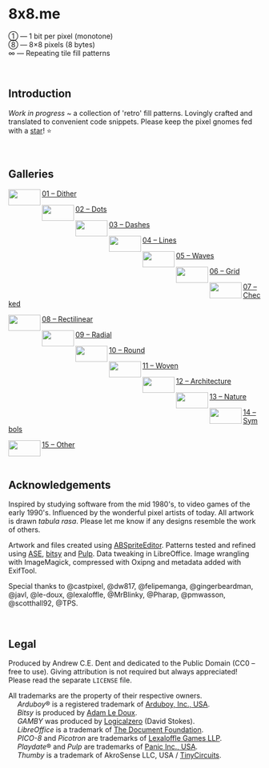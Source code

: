 # 8x8.me

① — 1 bit per pixel (monotone)  
⑧ — 8×8 pixels (8 bytes)  
∞ — Repeating tile fill patterns  

<br>


## Introduction

*Work in progress* ~ a collection of 'retro' fill patterns. Lovingly crafted and translated to convenient code snippets. Please keep the pixel gnomes fed with a [star](https://github.com/ace-dent/8x8.me/stargazers)! ⭐️


<br>


## Galleries

<!-- HTML for prettier formatting on GitHub -->
<p>
  <a href="/01-Dither/README.md#gallery">
    <img width="64" height="32" align="left" src="/docs/art/BayerDither03.png" alt=""> 01 – Dither
  </a>
</p>
<p>
  <a href="/02-Dots/README.md#gallery">
    <img width="64" height="32" align="left" src="/docs/art/Confetti.png" alt=""> 02 – Dots
  </a>
</p>
<p>
  <a href="/03-Dashes/README.md#gallery">
    <img width="64" height="32" align="left" src="/docs/art/HorizontalDash.png" alt=""> 03 – Dashes
  </a>
</p>
<p>
  <a href="/04-Lines/README.md#gallery">
    <img width="64" height="32" align="left" src="/docs/art/DexterPinstripeMedium.png" alt=""> 04 – Lines
  </a>
</p>
<p>
  <a href="/05-Waves/README.md#gallery">
    <img width="64" height="32" align="left" src="/docs/art/Tidal.png" alt=""> 05 – Waves
  </a>
</p>
<p>
  <a href="/06-Grid/README.md#gallery">
    <img width="64" height="32" align="left" src="/docs/art/GridDiagonal.png" alt=""> 06 – Grid
  </a>
</p>
<p>
  <a href="/07-Checked/README.md#gallery">
    <img width="64" height="32" align="left" src="/docs/art/Check.png" alt=""> 07 – Checked
  </a>
</p>
<p>
  <a href="/08-Rectilinear/README.md#gallery">
    <img width="64" height="32" align="left" src="/docs/art/Square.png" alt=""> 08 – Rectilinear
  </a>
</p>
<p>
  <a href="/09-Radial/README.md#gallery">
    <img width="64" height="32" align="left" src="/docs/art/Spokes.png" alt=""> 09 – Radial
  </a>
</p>
<p>
  <a href="/10-Round/README.md#gallery">
    <img width="64" height="32" align="left" src="/docs/art/AnnuletCoAnnulet.png" alt=""> 10 – Round
  </a>
</p>
<p>
  <a href="/11-Woven/README.md#gallery">
    <img width="64" height="32" align="left" src="/docs/art/Weave.png" alt=""> 11 – Woven
  </a>
</p>
<p>
  <a href="/12-Architecture/README.md#gallery">
    <img width="64" height="32" align="left" src="/docs/art/Brick.png" alt=""> 12 – Architecture
  </a>
</p>
<p>
  <a href="/13-Nature/README.md#gallery">
    <img width="64" height="32" align="left" src="/docs/art/Sprout.png" alt=""> 13 – Nature
  </a>
</p>
<p>
  <a href="/14-Symbols/README.md#gallery">
    <img width="64" height="32" align="left" src="/docs/art/Heart.png" alt=""> 14 – Symbols
  </a>
</p>
<p>
  <a href="/15-Other/README.md#gallery">
    <img width="64" height="32" align="left" src="/docs/art/Yuletide.png" alt=""> 15 – Other
  </a>
</p>


<br>

## Acknowledgements

Inspired by studying software from the mid 1980's, to video games of the early 1990's. Influenced by the wonderful pixel artists of today. All artwork is drawn *tabula rasa*. Please let me know if any designs resemble the work of others.

Artwork and files created using [ABSpriteEditor](https://github.com/Pharap/ABSpriteEditor). Patterns tested and refined using [ASE](https://github.com/pmwasson/ASE), [bitsy](https://ledoux.itch.io/bitsy) and [Pulp](https://play.date/pulp/about/). Data tweaking in LibreOffice. Image wrangling with ImageMagick, compressed with Oxipng and metadata added with ExifTool.

Special thanks to @castpixel, @dw817, @felipemanga, @gingerbeardman, @javl, @le-doux, @lexaloffle, @MrBlinky, @Pharap, @pmwasson, @scotthall92, @TPS.


<br>

## Legal
Produced by Andrew C.E. Dent and dedicated to the Public Domain (CC0 – free to use). Giving attribution is not required but always appreciated! Please read the separate `LICENSE` file.

All trademarks are the property of their respective owners.  
&emsp; *Arduboy*® is a registered trademark of [Arduboy, Inc., USA](https://www.arduboy.com).  
&emsp; *Bitsy* is produced by [Adam Le Doux](https://bitsy.org).  
&emsp; *GAMBY* was produced by [Logicalzero](http://logicalzero.com/gamby/) (David Stokes).  
&emsp; *LibreOffice* is a trademark of [The Document Foundation](https://www.libreoffice.org).  
&emsp; *PICO-8* and *Picotron* are trademarks of [Lexaloffle Games LLP](https://www.lexaloffle.com).  
&emsp; *Playdate*® and *Pulp* are trademarks of [Panic Inc., USA](https://shop.play.date/en-gb).  
&emsp; *Thumby* is a trademark of AkroSense LLC, USA / [TinyCircuits](https://thumby.us).
